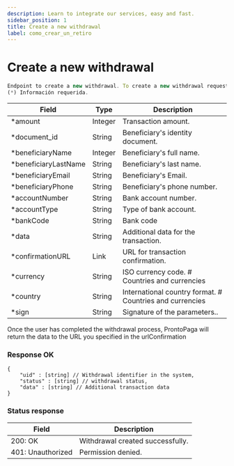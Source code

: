 ```yaml
---
description: Learn to integrate our services, easy and fast.
sidebar_position: 1
title: Create a new withdrawal
label: como_crear_un_retiro
---
```


# Create a new withdrawal

```jsx title="POST - https://url.base/api/withdrawal/new"
Endpoint to create a new withdrawal. To create a new withdrawal request, the request must be built with the following parameters.
(*) Información requerida.
```



| Field | Type | Description |
| -------- | ------- | ------- |
| *amount  | Integer    | Transaction amount. |
| *document_id   | String    | Beneficiary's identity document. |
| *beneficiaryName    | Integer   | Beneficiary's full name. |
| *beneficiaryLastName    | String   | Beneficiary's last name. |
| *beneficiaryEmail    | String   | 	Beneficiary's Email. |
| *beneficiaryPhone    | String   | Beneficiary's phone number. |
| *accountNumber    | String   | Bank account number. |
| *accountType    | String   | Type of bank account. |
| *bankCode    | String   | 	Bank code |
| *data    | String   | Additional data for the transaction. |
| *confirmationURL    | Link   | 	URL for transaction confirmation. |
| *currency    | String   | ISO currency code. # Countries and currencies​ |
| *country    | String   | 	International country format. # Countries and currencies​​ |
| *sign    | String   | Signature of the parameters.. |


Once the user has completed the withdrawal process, ProntoPaga will return the data to the URL you specified in the urlConfirmation


### Response OK

```
{
    "uid" : [string] // Withdrawal identifier in the system,
    "status" : [string] // withdrawal status,
    "data" : [string] // Additional transaction data
}

```

### Status response

| Field | Description |
| -------- | ------- |
| 200: OK  | Withdrawal created successfully. |
| 401: Unauthorized | Permission denied. |
